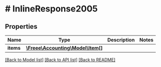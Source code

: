 # # InlineResponse2005

## Properties

Name | Type | Description | Notes
------------ | ------------- | ------------- | -------------
**items** | [**\Freee\Accounting\Model\Item[]**](Item.md) |  |

[[Back to Model list]](../../README.md#models) [[Back to API list]](../../README.md#endpoints) [[Back to README]](../../README.md)
